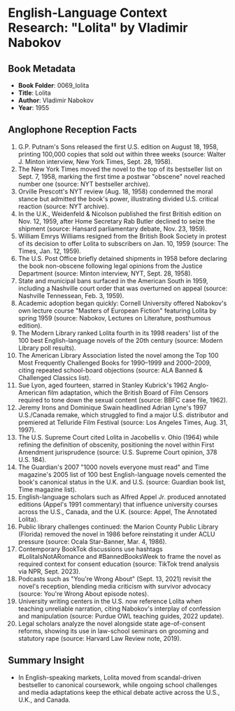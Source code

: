 # English-Language Context Research: "Lolita" by Vladimir Nabokov

## Book Metadata
- **Book Folder**: 0069_lolita
- **Title**: Lolita
- **Author**: Vladimir Nabokov
- **Year**: 1955

## Anglophone Reception Facts
1. G.P. Putnam's Sons released the first U.S. edition on August 18, 1958, printing 100,000 copies that sold out within three weeks (source: Walter J. Minton interview, New York Times, Sept. 28, 1958).
2. The New York Times moved the novel to the top of its bestseller list on Sept. 7, 1958, marking the first time a postwar "obscene" novel reached number one (source: NYT bestseller archive).
3. Orville Prescott's NYT review (Aug. 18, 1958) condemned the moral stance but admitted the book's power, illustrating divided U.S. critical reaction (source: NYT archive).
4. In the U.K., Weidenfeld & Nicolson published the first British edition on Nov. 12, 1959, after Home Secretary Rab Butler declined to seize the shipment (source: Hansard parliamentary debate, Nov. 23, 1959).
5. William Emrys Williams resigned from the British Book Society in protest of its decision to offer Lolita to subscribers on Jan. 10, 1959 (source: The Times, Jan. 12, 1959).
6. The U.S. Post Office briefly detained shipments in 1958 before declaring the book non-obscene following legal opinions from the Justice Department (source: Minton interview, NYT, Sept. 28, 1958).
7. State and municipal bans surfaced in the American South in 1959, including a Nashville court order that was overturned on appeal (source: Nashville Tennessean, Feb. 3, 1959).
8. Academic adoption began quickly: Cornell University offered Nabokov's own lecture course "Masters of European Fiction" featuring Lolita by spring 1959 (source: Nabokov, Lectures on Literature, posthumous edition).
9. The Modern Library ranked Lolita fourth in its 1998 readers' list of the 100 best English-language novels of the 20th century (source: Modern Library poll results).
10. The American Library Association listed the novel among the Top 100 Most Frequently Challenged Books for 1990–1999 and 2000–2009, citing repeated school-board objections (source: ALA Banned & Challenged Classics list).
11. Sue Lyon, aged fourteen, starred in Stanley Kubrick's 1962 Anglo-American film adaptation, which the British Board of Film Censors required to tone down the sexual content (source: BBFC case file, 1962).
12. Jeremy Irons and Dominique Swain headlined Adrian Lyne's 1997 U.S./Canada remake, which struggled to find a major U.S. distributor and premiered at Telluride Film Festival (source: Los Angeles Times, Aug. 31, 1997).
13. The U.S. Supreme Court cited Lolita in Jacobellis v. Ohio (1964) while refining the definition of obscenity, positioning the novel within First Amendment jurisprudence (source: U.S. Supreme Court opinion, 378 U.S. 184).
14. The Guardian's 2007 "1000 novels everyone must read" and Time magazine's 2005 list of 100 best English-language novels cemented the book's canonical status in the U.K. and U.S. (source: Guardian book list, Time magazine list).
15. English-language scholars such as Alfred Appel Jr. produced annotated editions (Appel's 1991 commentary) that influence university courses across the U.S., Canada, and the U.K. (source: Appel, The Annotated Lolita).
16. Public library challenges continued: the Marion County Public Library (Florida) removed the novel in 1986 before reinstating it under ACLU pressure (source: Ocala Star-Banner, Mar. 4, 1986).
17. Contemporary BookTok discussions use hashtags #LolitaIsNotARomance and #BannedBooksWeek to frame the novel as required context for consent education (source: TikTok trend analysis via NPR, Sept. 2023).
18. Podcasts such as "You're Wrong About" (Sept. 13, 2021) revisit the novel's reception, blending media criticism with survivor advocacy (source: You're Wrong About episode notes).
19. University writing centers in the U.S. now reference Lolita when teaching unreliable narration, citing Nabokov's interplay of confession and manipulation (source: Purdue OWL teaching guides, 2022 update).
20. Legal scholars analyze the novel alongside state age-of-consent reforms, showing its use in law-school seminars on grooming and statutory rape (source: Harvard Law Review note, 2019).

## Summary Insight
- In English-speaking markets, Lolita moved from scandal-driven bestseller to canonical coursework, while ongoing school challenges and media adaptations keep the ethical debate active across the U.S., U.K., and Canada.
